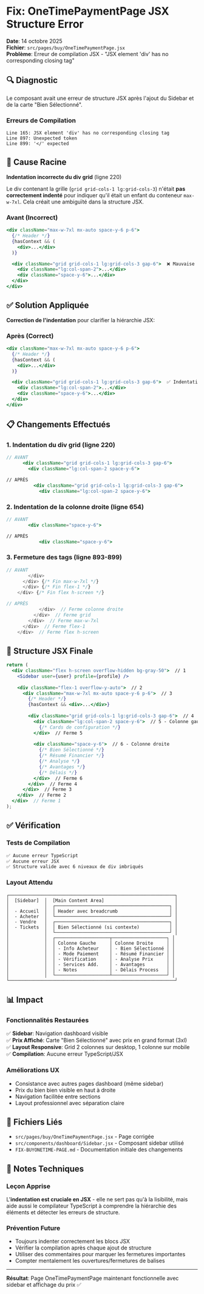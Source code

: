 # Fix: OneTimePaymentPage JSX Structure Error

**Date**: 14 octobre 2025  
**Fichier**: `src/pages/buy/OneTimePaymentPage.jsx`  
**Problème**: Erreur de compilation JSX - "JSX element 'div' has no corresponding closing tag"

## 🔍 Diagnostic

Le composant avait une erreur de structure JSX après l'ajout du Sidebar et de la carte "Bien Sélectionné".

### Erreurs de Compilation
```
Line 165: JSX element 'div' has no corresponding closing tag
Line 897: Unexpected token
Line 899: '</' expected
```

## 🐛 Cause Racine

**Indentation incorrecte du div grid** (ligne 220)

Le div contenant la grille (`grid grid-cols-1 lg:grid-cols-3`) n'était **pas correctement indenté** pour indiquer qu'il était un enfant du conteneur `max-w-7xl`. Cela créait une ambiguïté dans la structure JSX.

### Avant (Incorrect)
```jsx
<div className="max-w-7xl mx-auto space-y-6 p-6">
  {/* Header */}
  {hasContext && (
    <div>...</div>
  )}

  <div className="grid grid-cols-1 lg:grid-cols-3 gap-6">  ❌ Mauvaise indentation
    <div className="lg:col-span-2">...</div>
    <div className="space-y-6">...</div>
  </div>
</div>
```

## ✅ Solution Appliquée

**Correction de l'indentation** pour clarifier la hiérarchie JSX:

### Après (Correct)
```jsx
<div className="max-w-7xl mx-auto space-y-6 p-6">
  {/* Header */}
  {hasContext && (
    <div>...</div>
  )}

  <div className="grid grid-cols-1 lg:grid-cols-3 gap-6">  ✅ Indentation correcte
    <div className="lg:col-span-2">...</div>
    <div className="space-y-6">...</div>
  </div>
</div>
```

## 📋 Changements Effectués

### 1. Indentation du div grid (ligne 220)
```jsx
// AVANT
      <div className="grid grid-cols-1 lg:grid-cols-3 gap-6">
        <div className="lg:col-span-2 space-y-6">

// APRÈS
          <div className="grid grid-cols-1 lg:grid-cols-3 gap-6">
            <div className="lg:col-span-2 space-y-6">
```

### 2. Indentation de la colonne droite (ligne 654)
```jsx
// AVANT
        <div className="space-y-6">

// APRÈS
            <div className="space-y-6">
```

### 3. Fermeture des tags (ligne 893-899)
```jsx
// AVANT
        </div>
      </div> {/* Fin max-w-7xl */}
      </div> {/* Fin flex-1 */}
    </div> {/* Fin flex h-screen */}

// APRÈS
            </div>  // Ferme colonne droite
          </div>  // Ferme grid
        </div>  // Ferme max-w-7xl
      </div>  // Ferme flex-1
    </div>  // Ferme flex h-screen
```

## 🎯 Structure JSX Finale

```jsx
return (
  <div className="flex h-screen overflow-hidden bg-gray-50">  // 1
    <Sidebar user={user} profile={profile} />
    
    <div className="flex-1 overflow-y-auto">  // 2
      <div className="max-w-7xl mx-auto space-y-6 p-6">  // 3
        {/* Header */}
        {hasContext && <div>...</div>}
        
        <div className="grid grid-cols-1 lg:grid-cols-3 gap-6">  // 4
          <div className="lg:col-span-2 space-y-6">  // 5 - Colonne gauche
            {/* Cards de configuration */}
          </div>  // Ferme 5
          
          <div className="space-y-6">  // 6 - Colonne droite
            {/* Bien Sélectionné */}
            {/* Résumé Financier */}
            {/* Analyse */}
            {/* Avantages */}
            {/* Délais */}
          </div>  // Ferme 6
        </div>  // Ferme 4
      </div>  // Ferme 3
    </div>  // Ferme 2
  </div>  // Ferme 1
);
```

## ✅ Vérification

### Tests de Compilation
```bash
✅ Aucune erreur TypeScript
✅ Aucune erreur JSX
✅ Structure valide avec 6 niveaux de div imbriqués
```

### Layout Attendu
```
┌─────────────────────────────────────────────────────────────┐
│  [Sidebar]  │  [Main Content Area]                          │
│             │  ┌──────────────────────────────────────────┐ │
│  - Accueil  │  │ Header avec breadcrumb                   │ │
│  - Acheter  │  └──────────────────────────────────────────┘ │
│  - Vendre   │  ┌──────────────────────────────────────────┐ │
│  - Tickets  │  │ Bien Sélectionné (si contexte)           │ │
│             │  └──────────────────────────────────────────┘ │
│             │  ┌────────────────────┬────────────────────┐ │
│             │  │ Colonne Gauche     │ Colonne Droite     │ │
│             │  │ - Info Acheteur    │ - Bien Sélectionné │ │
│             │  │ - Mode Paiement    │ - Résumé Financier │ │
│             │  │ - Vérification     │ - Analyse Prix     │ │
│             │  │ - Services Add.    │ - Avantages        │ │
│             │  │ - Notes            │ - Délais Process   │ │
│             │  └────────────────────┴────────────────────┘ │
└─────────────────────────────────────────────────────────────┘
```

## 📊 Impact

### Fonctionnalités Restaurées
✅ **Sidebar**: Navigation dashboard visible  
✅ **Prix Affiché**: Carte "Bien Sélectionné" avec prix en grand format (3xl)  
✅ **Layout Responsive**: Grid 2 colonnes sur desktop, 1 colonne sur mobile  
✅ **Compilation**: Aucune erreur TypeScript/JSX  

### Améliorations UX
- Consistance avec autres pages dashboard (même sidebar)
- Prix du bien bien visible en haut à droite
- Navigation facilitée entre sections
- Layout professionnel avec séparation claire

## 🔗 Fichiers Liés

- `src/pages/buy/OneTimePaymentPage.jsx` - Page corrigée
- `src/components/dashboard/Sidebar.jsx` - Composant sidebar utilisé
- `FIX-BUYONETIME-PAGE.md` - Documentation initiale des changements

## 📝 Notes Techniques

### Leçon Apprise
L'**indentation est cruciale en JSX** - elle ne sert pas qu'à la lisibilité, mais aide aussi le compilateur TypeScript à comprendre la hiérarchie des éléments et détecter les erreurs de structure.

### Prévention Future
- Toujours indenter correctement les blocs JSX
- Vérifier la compilation après chaque ajout de structure
- Utiliser des commentaires pour marquer les fermetures importantes
- Compter mentalement les ouvertures/fermetures de balises

---

**Résultat**: Page OneTimePaymentPage maintenant fonctionnelle avec sidebar et affichage du prix ✅
